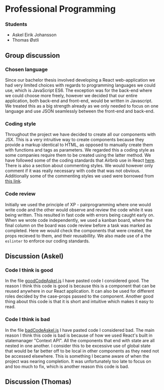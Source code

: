 # Professional Programming

### Students
* Askel Eirik Johansson
* Thomas Østli

## Group discussion
### Chosen language

Since our bachelor thesis involved developing a React web-application we had very limited
choices with regards to programming languages we could use, which is JavaScript ES6. The exception was for the back-end
where we could choose more freely, however we decided that our entire application, both back-end and front-end, would be
written in Javascript. We treated this as a big strength already as we only needed to focus on one language and use
JSON seamlessly between the front-end and back-end.

### Coding style

Throughout the project we have decided to create all our components with JSX. This is a very intruitive way to create
components because they provide a markup identical to HTML, as opposed to manually create them with functions and tags as parameters.
We regarded this a coding style as some companies require them to be created using the latter method. We have followed
some of the coding standards that Airbnb use in React [here](https://github.com/airbnb/javascript/tree/master/react).
There is also a section about commenting styles. We would however only comment if it was really necessary with code that
was not obvious. Additionally some of the commenting styles we used were borrowed from [this link](https://www.inkoop.io/blog/a-guide-to-js-docs-for-react-js/?fbclid=IwAR3Ts8OQB1l-QVf0zu2qWqOKI8ptwhcaIo56wxx2m-A8IUZB6MdIZ_agAfQ).

### Code review

Initially we used the principle of XP - pairprogramming where one would write code and the other would observe and review the code
while it was being written. This resulted in fast code with errors being caught early on. When we wrote code independently, we used
a kanban board, where the final column on the board was code review before a task was marked as completed. Here we would check
the components that were created, the props recieved to them, and their reusabillity. We also made use of a the `eslinter` to
enforce our coding standards.


## Discussion (Askel)

### Code I think is good
In the file [goodCodeAskel.js](https://github.com/DJTechnoo/professional-programming/blob/master/goodCodeAskel.js) I have pasted code I considered good. The reason I think this code is good
is because this is a component that can be reused anywhere in our React application. It can also be used
for different roles decided by the case-props passed to the component. Another good thing about this code
is that it is short and intuitive which makes it easy to read. 

### Code I think is bad
In the file [badCodeAskel.js](https://github.com/DJTechnoo/professional-programming/blob/master/badCodeAskel.js) I have pasted code I considered bad. The main reason I think this code is bad is because
of how we used React's built in statemanager "Context API". All the components that end with state are all nested in one another.
I consider this to be excessive use of global state that would be far better off to be local in other components as they need not
be accessed elsewhere. This is something I became aware of when the project was nearing completion. It was unfortunately too late to focus on and too much to fix, which is another reason this code is bad.


## Discussion (Thomas)

